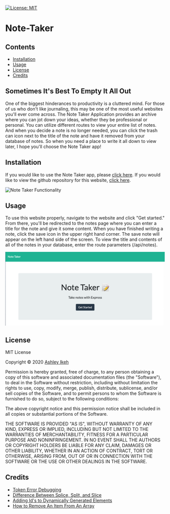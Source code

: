 [![License: MIT](https://img.shields.io/badge/License-MIT-yellow.svg)](https://opensource.org/licenses/MIT) 
# Note-Taker

## Contents
* [Installation](installation)
* [Usage](usage)
* [License](license)
* [Credits](credits)

## Sometimes It's Best To Empty It All Out

One of the biggest hinderances to productivity is a cluttered mind. For those of us who don't like journaling, this may be one of the most useful websites you'll ever come across.
The Note Taker Application provides an archive where you can jot down your ideas, whether they be professional or personal. You can utilize different routes to view your entire list of notes. And when you decide a note is no longer needed, you can click the trash can icon next to the title of the note and have it removed from your database of notes. So when you need a place to write it all down to view later, I hope you'll choose the Note Taker app!

## Installation

If you would like to use the Note Taker app, please [click here](https://mysterious-headland-69094.herokuapp.com/).
If you would like to view the github repository for this website, [click here](https://github.com/Aikeh2021/Note-Taker).

![Note Taker Functionality](public/assets/images/Note-Taker.gif)

## Usage

To use this website properly, navigate to the website and click "Get started." From there, you'll be redirected to the notes page where you can enter a title for the note and give it some content. When you have finished writing a note, click the save icon in the upper right hand corner. The save note will appear on the left hand side of the screen. To view the title and contents of all of the notes in your database, enter the route parameters (/api/notes).

![Note Taker Homepage](public/assets/images/Note-taker-screenshot.png)


## License

MIT License

Copyright © 2020 [Ashley Ikeh](https://github.com/Aikeh2021)

Permission is hereby granted, free of charge, to any person obtaining a copy
of this software and associated documentation files (the "Software"), to deal
in the Software without restriction, including without limitation the rights
to use, copy, modify, merge, publish, distribute, sublicense, and/or sell
copies of the Software, and to permit persons to whom the Software is
furnished to do so, subject to the following conditions:

The above copyright notice and this permission notice shall be included in all
copies or substantial portions of the Software.

THE SOFTWARE IS PROVIDED "AS IS", WITHOUT WARRANTY OF ANY KIND, EXPRESS OR
IMPLIED, INCLUDING BUT NOT LIMITED TO THE WARRANTIES OF MERCHANTABILITY,
FITNESS FOR A PARTICULAR PURPOSE AND NONINFRINGEMENT. IN NO EVENT SHALL THE
AUTHORS OR COPYRIGHT HOLDERS BE LIABLE FOR ANY CLAIM, DAMAGES OR OTHER
LIABILITY, WHETHER IN AN ACTION OF CONTRACT, TORT OR OTHERWISE, ARISING FROM,
OUT OF OR IN CONNECTION WITH THE SOFTWARE OR THE USE OR OTHER DEALINGS IN THE
SOFTWARE.

## Credits

* [Token Error Debugging](https://stackoverflow.com/questions/47004295/syntaxerror-unexpected-token-o-in-json-at-position-1-express)
* [Difference Between Splice, Split, and Slice](https://medium.com/@jeanpan/javascript-splice-slice-split-745b1c1c05d2)
* [Adding Id's to Dynamically Generated Elements](https://stackoverflow.com/questions/10632394/add-id-dynamically-to-jquery-tabs)
* [How to Remove An Item From An Array](https://flaviocopes.com/how-to-remove-item-from-array/)